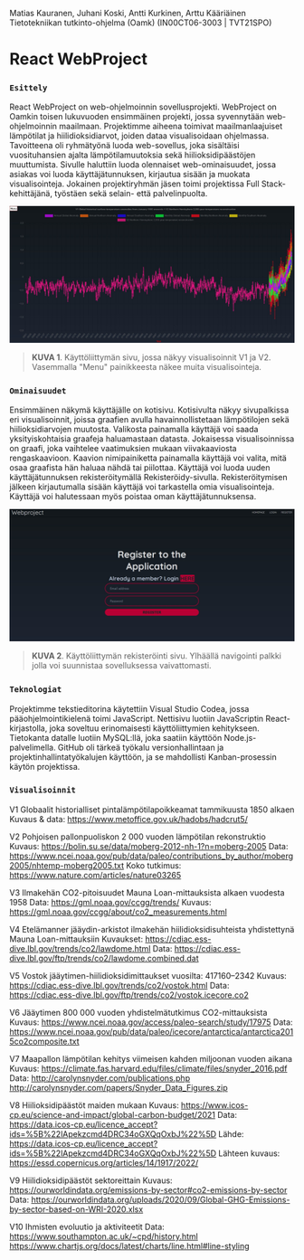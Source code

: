 Matias Kauranen, Juhani Koski, Antti Kurkinen, Arttu Kääriäinen
Tietotekniikan tutkinto-ohjelma (Oamk)
(IN00CT06-3003 | TVT21SPO)

# React WebProject

### `Esittely`

React WebProject on web-ohjelmoinnin sovellusprojekti. WebProject on Oamkin toisen lukuvuoden ensimmäinen projekti, jossa syvennytään web-ohjelmoinnin maailmaan. Projektimme aiheena toimivat maailmanlaajuiset lämpötilat ja hiilidioksidiarvot, joiden dataa visualisoidaan ohjelmassa. Tavoitteena oli ryhmätyönä luoda web-sovellus, joka sisältäisi vuosituhansien ajalta lämpötilamuutoksia sekä hiilioksidipäästöjen muuttumista. Sivulle haluttiin luoda olennaiset web-ominaisuudet, jossa asiakas voi luoda käyttäjätunnuksen, kirjautua sisään ja muokata visualisointeja. Jokainen projektiryhmän jäsen toimi projektissa Full Stack-kehittäjänä, työstäen sekä selain- että palvelinpuolta.

![käyttöliittymän etusivu, jossa näkyy visualisoinnit V1 & V2. Vasemmalla "Menu" painikkeesta näkee muita visualisointeja.](/public/icons/V1&V2.jpg "V1&V2")
> **KUVA 1**. Käyttöliittymän sivu, jossa näkyy visualisoinnit V1 ja V2. Vasemmalla "Menu" painikkeesta näkee muita visualisointeja.

### `Ominaisuudet`

Ensimmäinen näkymä käyttäjälle on kotisivu. Kotisivulta näkyy sivupalkissa eri visualisoinnit, joissa graafien avulla havainnollistetaan lämpötilojen sekä hiilioksidiarvojen muutosta. Valikosta painamalla käyttäjä voi saada yksityiskohtaisia graafeja haluamastaan datasta. 
Jokaisessa visualisoinnissa on graafi, joka vaihtelee vaatimuksien mukaan viivakaaviosta rengaskaavioon. Kaavion nimipainiketta painamalla käyttäjä voi valita, mitä osaa graafista hän haluaa nähdä tai piilottaa.  Käyttäjä voi luoda uuden käyttäjätunnuksen rekisteröitymällä Rekisteröidy-sivulla. Rekisteröitymisen jälkeen kirjautumalla sisään käyttäjä voi tarkastella omia visualisointeja. Käyttäjä voi halutessaan myös poistaa oman käyttäjätunnuksensa.

![käyttöliittymän rekisteröinti sivu. Yläpalkissa navigointi palkki jolla voi suunnistaa sovelluksessa kätevästi.](/public/icons/Register.jpg "Register")
> **KUVA 2**. Käyttöliittymän rekisteröinti sivu. Ylhäällä navigointi palkki jolla voi suunnistaa sovelluksessa vaivattomasti.

### `Teknologiat`

Projektimme tekstieditorina käytettiin Visual Studio Codea, jossa pääohjelmointikielenä toimi JavaScript. Nettisivu luotiin JavaScriptin React-kirjastolla, joka soveltuu erinomaisesti käyttöliittymien kehitykseen. Tietokanta datalle luotiin MySQL:llä, joka saatiin käyttöön Node.js-palvelimella. GitHub oli tärkeä työkalu versionhallintaan ja projektinhallintatyökalujen käyttöön, ja se mahdollisti Kanban-prosessin käytön projektissa.

### `Visualisoinnit`

V1 Globaalit historialliset pintalämpötilapoikkeamat tammikuusta 1850 alkaen
Kuvaus & data: https://www.metoffice.gov.uk/hadobs/hadcrut5/

V2 Pohjoisen pallonpuoliskon 2 000 vuoden lämpötilan rekonstruktio
Kuvaus: https://bolin.su.se/data/moberg-2012-nh-1?n=moberg-2005
Data: https://www.ncei.noaa.gov/pub/data/paleo/contributions_by_author/moberg2005/nhtemp-moberg2005.txt
Koko tutkimus: https://www.nature.com/articles/nature03265

V3 Ilmakehän CO2-pitoisuudet Mauna Loan-mittauksista alkaen vuodesta 1958
Data: https://gml.noaa.gov/ccgg/trends/
Kuvaus: https://gml.noaa.gov/ccgg/about/co2_measurements.html

V4 Etelämanner jääydin-arkistot ilmakehän hiilidioksidisuhteista yhdistettynä Mauna Loan-mittauksiin
Kuvaukset: https://cdiac.ess-dive.lbl.gov/trends/co2/lawdome.html
Data: https://cdiac.ess-dive.lbl.gov/ftp/trends/co2/lawdome.combined.dat

V5 Vostok jääytimen-hiilidioksidimittaukset vuosilta: 417160–2342
Kuvaus: https://cdiac.ess-dive.lbl.gov/trends/co2/vostok.html
Data: https://cdiac.ess-dive.lbl.gov/ftp/trends/co2/vostok.icecore.co2

V6 Jääytimen 800 000 vuoden yhdistelmätutkimus CO2-mittauksista
Kuvaus: https://www.ncei.noaa.gov/access/paleo-search/study/17975
Data: https://www.ncei.noaa.gov/pub/data/paleo/icecore/antarctica/antarctica2015co2composite.txt

V7 Maapallon lämpötilan kehitys viimeisen kahden miljoonan vuoden aikana
Kuvaus: https://climate.fas.harvard.edu/files/climate/files/snyder_2016.pdf
Data: http://carolynsnyder.com/publications.php http://carolynsnyder.com/papers/Snyder_Data_Figures.zip

V8 Hiilioksidipäästöt maiden mukaan
Kuvaus:  https://www.icos-cp.eu/science-and-impact/global-carbon-budget/2021
Data: https://data.icos-cp.eu/licence_accept?ids=%5B%22lApekzcmd4DRC34oGXQqOxbJ%22%5D
Lähde: https://data.icos-cp.eu/licence_accept?ids=%5B%22lApekzcmd4DRC34oGXQqOxbJ%22%5D
Lähteen kuvaus: https://essd.copernicus.org/articles/14/1917/2022/

V9 Hiilidioksidipäästöt sektoreittain
Kuvaus: https://ourworldindata.org/emissions-by-sector#co2-emissions-by-sector
Data: https://ourworldindata.org/uploads/2020/09/Global-GHG-Emissions-by-sector-based-on-WRI-2020.xlsx

V10 Ihmisten evoluutio ja aktiviteetit
Data: https://www.southampton.ac.uk/~cpd/history.html
https://www.chartjs.org/docs/latest/charts/line.html#line-styling

